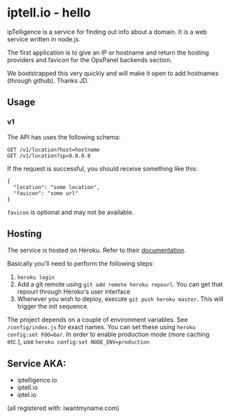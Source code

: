 # iptell.io - hello

ipTelligence is a service for finding out info about a domain.  It is a web service written in node.js.

The first application is to give an IP or hostname and return the hosting providers and favicon for the OpsPanel backends section.

We bootstrapped this very quickly and will make it open to add hostnames (through github).  Thanks JD.

## Usage

### v1

The API has uses the following schema:

```
GET /v1/location?host=hostname
GET /v1/location?ip=8.8.8.8
```

If the request is successful, you should receive something like this:

```
{
  "location": "some location",
  "favicon": "some url"
}
```

`favicon` is optional and may not be available.

## Hosting

The service is hosted on Heroku. Refer to their [documentation](https://devcenter.heroku.com/articles/nodejs).

Basically you'll need to perform the following steps:

1. `heroku login`
2. Add a git remote using `git add remote heroku repourl`. You can get that repourl through Heroku's user interface
3. Whenever you wish to deploy, execute `git push heroku master`. This will trigger the init sequence.

The project depends on a couple of environment variables. See `/config/index.js` for exact names. You can set these using `heroku config:set FOO=bar`. In order to enable production mode (more caching etc.), use `heroku config:set NODE_ENV=production`

## Service AKA:

* iptelligence.io
* iptell.io
* iptel.io

(all registered with: iwantmyname.com)
